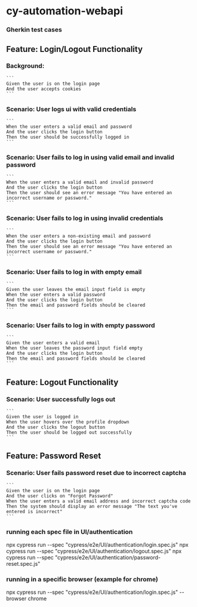 # cy-automation-webapi

### Gherkin test cases

## Feature: Login/Logout Functionality
    
 ### Background:
    ```
    Given the user is on the login page
    And the user accepts cookies
    ```

  ### Scenario: User logs ui with valid credentials
    ```
    When the user enters a valid email and password
    And the user clicks the login button
    Then the user should be successfully logged in
    ```

  ### Scenario: User fails to log in using valid email and invalid password
    ```
    When the user enters a valid email and invalid password
    And the user clicks the login button
    Then the user should see an error message "You have entered an incorrect username or password."
    ```

  ### Scenario: User fails to log in using invalid credentials
    ```
    When the user enters a non-existing email and password
    And the user clicks the login button
    Then the user should see an error message "You have entered an incorrect username or password."
    ```

  ### Scenario: User fails to log in with empty email
    ```
    Given the user leaves the email input field is empty
    When the user enters a valid password
    And the user clicks the login button
    Then the email and password fields should be cleared
    ```

  ### Scenario: User fails to log in with empty password
    ```
    Given the user enters a valid email
    When the user leaves the password input field empty
    And the user clicks the login button
    Then the email and password fields should be cleared
    ```

## Feature: Logout Functionality

  ### Scenario: User successfully logs out
    ```
    Given the user is logged in
    When the user hovers over the profile dropdown
    And the user clicks the logout button
    Then the user should be logged out successfully
    ```

## Feature: Password Reset

  ### Scenario: User fails password reset due to incorrect captcha
    ```
    Given the user is on the login page
    And the user clicks on "Forgot Password"
    When the user enters a valid email address and incorrect captcha code
    Then the system should display an error message "The text you've entered is incorrect"
    ```

### running each spec file in UI/authentication
npx cypress run --spec "cypress/e2e/UI/authentication/login.spec.js"
npx cypress run --spec "cypress/e2e/UI/authentication/logout.spec.js"
npx cypress run --spec "cypress/e2e/UI/authentication/password-reset.spec.js"

### running in a specific browser (example for chrome)
npx cypress run --spec "cypress/e2e/UI/authentication/login.spec.js" --browser chrome